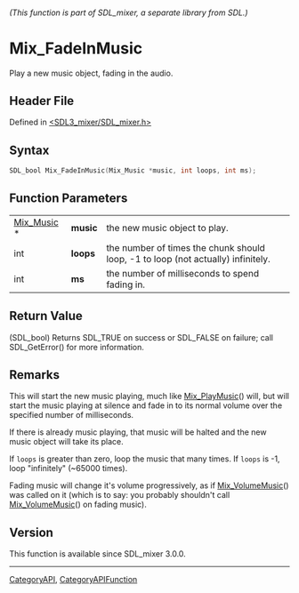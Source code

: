 ###### (This function is part of SDL_mixer, a separate library from SDL.)
# Mix_FadeInMusic

Play a new music object, fading in the audio.

## Header File

Defined in [<SDL3_mixer/SDL_mixer.h>](https://github.com/libsdl-org/SDL_mixer/blob/main/include/SDL3_mixer/SDL_mixer.h)

## Syntax

```c
SDL_bool Mix_FadeInMusic(Mix_Music *music, int loops, int ms);
```

## Function Parameters

|                          |           |                                                                                  |
| ------------------------ | --------- | -------------------------------------------------------------------------------- |
| [Mix_Music](Mix_Music) * | **music** | the new music object to play.                                                    |
| int                      | **loops** | the number of times the chunk should loop, -1 to loop (not actually) infinitely. |
| int                      | **ms**    | the number of milliseconds to spend fading in.                                   |

## Return Value

(SDL_bool) Returns SDL_TRUE on success or SDL_FALSE on failure; call
SDL_GetError() for more information.

## Remarks

This will start the new music playing, much like
[Mix_PlayMusic](Mix_PlayMusic)() will, but will start the music playing at
silence and fade in to its normal volume over the specified number of
milliseconds.

If there is already music playing, that music will be halted and the new
music object will take its place.

If `loops` is greater than zero, loop the music that many times. If `loops`
is -1, loop "infinitely" (~65000 times).

Fading music will change it's volume progressively, as if
[Mix_VolumeMusic](Mix_VolumeMusic)() was called on it (which is to say: you
probably shouldn't call [Mix_VolumeMusic](Mix_VolumeMusic)() on fading
music).

## Version

This function is available since SDL_mixer 3.0.0.

----
[CategoryAPI](CategoryAPI), [CategoryAPIFunction](CategoryAPIFunction)

